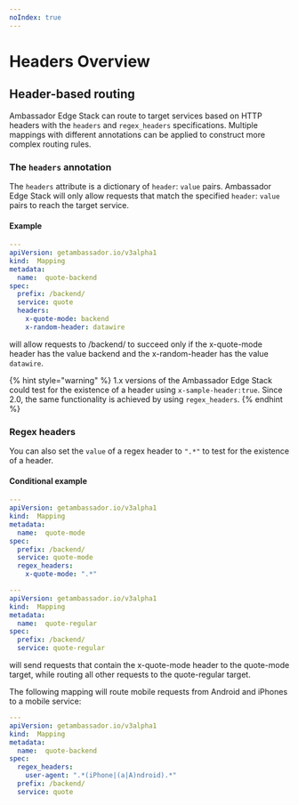 ```yaml
---
noIndex: true
---
```


# Headers Overview

## Header-based routing

Ambassador Edge Stack can route to target services based on HTTP headers with the `headers` and `regex_headers` specifications. Multiple mappings with different annotations can be applied to construct more complex routing rules.

### The `headers` annotation

The `headers` attribute is a dictionary of `header`: `value` pairs. Ambassador Edge Stack will only allow requests that match the specified `header`: `value` pairs to reach the target service.

#### Example

```yaml
---
apiVersion: getambassador.io/v3alpha1
kind:  Mapping
metadata:
  name:  quote-backend
spec:
  prefix: /backend/
  service: quote
  headers:
    x-quote-mode: backend
    x-random-header: datawire
```

will allow requests to /backend/ to succeed only if the x-quote-mode header has the value backend and the x-random-header has the value `datawire`.

{% hint style="warning" %}
1.x versions of the Ambassador Edge Stack could test for the existence of a header using `x-sample-header:true`. Since 2.0, the same functionality is achieved by using `regex_headers`.
{% endhint %}

### Regex headers

You can also set the `value` of a regex header to `".*"` to test for the existence of a header.

#### Conditional example

```yaml
---
apiVersion: getambassador.io/v3alpha1
kind:  Mapping
metadata:
  name:  quote-mode
spec:
  prefix: /backend/
  service: quote-mode
  regex_headers:
    x-quote-mode: ".*"

---
apiVersion: getambassador.io/v3alpha1
kind:  Mapping
metadata:
  name:  quote-regular
spec:
  prefix: /backend/
  service: quote-regular
```

will send requests that contain the x-quote-mode header to the quote-mode target, while routing all other requests to the quote-regular target.

The following mapping will route mobile requests from Android and iPhones to a mobile service:

```yaml
---
apiVersion: getambassador.io/v3alpha1
kind:  Mapping
metadata:
  name:  quote-backend
spec:
  regex_headers:
    user-agent: ".*(iPhone|(a|A)ndroid).*"
  prefix: /backend/
  service: quote
```
